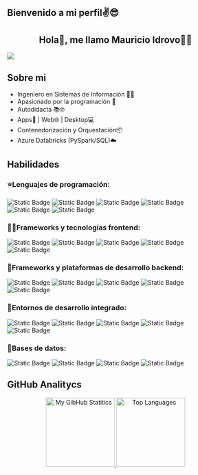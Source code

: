 ## Bienvenido a mi perfil✌️😎
<div>
  <h2 align="center">Hola👋, me llamo Mauricio Idrovo👨‍💻</h2>
</div>
<img align="center" src="https://media.licdn.com/dms/image/D4E16AQF7Ig4vXL_b4Q/profile-displaybackgroundimage-shrink_350_1400/0/1708639110753?e=1714608000&v=beta&t=1kN69MXCXrksAC1tDhbVhMSyxYjmxyyHRAHgQV3hI5o">

## Sobre mi

- Ingeniero en Sistemas de Información 👨‍💻
- Apasionado por la programación 💪
- Autodidacta 📚🤓
- Apps📱 | Web🌐 | Desktop💻
- Contenedorización y Orquestación📦
- Azure Databricks (PySpark/SQL)☁️

## Habilidades
<h3>⭐Lenguajes de programación:</h3>

![Static Badge](https://img.shields.io/badge/java-red?style=for-the-badge)
![Static Badge](https://img.shields.io/badge/python-yellow?style=for-the-badge&logo=python)
![Static Badge](https://img.shields.io/badge/C%23-purple?style=for-the-badge&logo=C%23)
![Static Badge](https://img.shields.io/badge/javascript-yellow?style=for-the-badge&logo=javascript&logoColor=white)
![Static Badge](https://img.shields.io/badge/kotlin-blue?style=for-the-badge&logo=kotlin&logoColor=purple&labelColor=%23ff6f00)
![Static Badge](https://img.shields.io/badge/dart-black?style=for-the-badge&logo=dart)


<h3>👨‍💻Frameworks y tecnologías frontend:</h3>

![Static Badge](https://img.shields.io/badge/react-blue?style=for-the-badge&logo=react&labelColor=black)
![Static Badge](https://img.shields.io/badge/angular-red?style=for-the-badge&logo=angular&logoColor=red&labelColor=white)
![Static Badge](https://img.shields.io/badge/html-orange?style=for-the-badge&logo=html5&logoColor=white)
![Static Badge](https://img.shields.io/badge/css-blue?style=for-the-badge&logo=css3&logoColor=white)
![Static Badge](https://img.shields.io/badge/flutter-blue?style=for-the-badge&logo=flutter)


<h3>🤖Frameworks y plataformas de desarrollo backend:</h3>

![Static Badge](https://img.shields.io/badge/spring%20boot-black?style=for-the-badge&logo=springboot)
![Static Badge](https://img.shields.io/badge/django-026842?style=for-the-badge&logo=django)
![Static Badge](https://img.shields.io/badge/net-purple?style=for-the-badge&logo=dotnet)
![Static Badge](https://img.shields.io/badge/express-black?style=for-the-badge&logo=express&logoColor=black&labelColor=white)
![Static Badge](https://img.shields.io/badge/node_js-black?style=for-the-badge&logo=node.js)

<h3>🧠Entornos de desarrollo integrado:</h3>

![Static Badge](https://img.shields.io/badge/vs_code-blue?style=for-the-badge&logo=visualstudiocode)
![Static Badge](https://img.shields.io/badge/visual_studio-purple?style=for-the-badge&logo=visualstudio)
![Static Badge](https://img.shields.io/badge/eclipse_IDE-orange?style=for-the-badge&logo=eclipseide)
![Static Badge](https://img.shields.io/badge/intellij_IDEA-blue?style=for-the-badge&logo=intellijidea)
![Static Badge](https://img.shields.io/badge/android_studio-009d71?style=for-the-badge&logo=android&labelColor=white)

<h3>📘Bases de datos:</h3>

![Static Badge](https://img.shields.io/badge/orcale-red?style=for-the-badge&logo=oracle)
![Static Badge](https://img.shields.io/badge/postgresql-blue?style=for-the-badge&logo=postgresql&logoColor=white)
![Static Badge](https://img.shields.io/badge/mysql-orange?style=for-the-badge&logo=mysql&logoColor=white)
![Static Badge](https://img.shields.io/badge/firebase-blue?style=for-the-badge&logo=firebase)

## GitHub Analitycs

<p align="center">
<a href="https://github.com/midrovo">
  <img height="160em" alt="My GibHub Statitics" src="https://github-readme-stats-eight-theta.vercel.app/api?username=midrovo&theme=algolia&show_icons=true&include_all_commits=true&count_private=true"/>
  <img height="160em" alt="Top Languages" src="https://github-readme-stats-eight-theta.vercel.app/api/top-langs/?username=midrovo&layout=compact&langs_count=8&theme=algolia"/>
</a>
</p>



